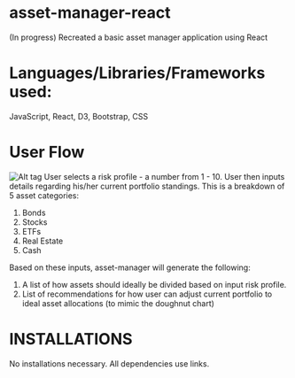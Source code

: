 # asset-manager-react
(In progress) Recreated a basic asset manager application using React

# Languages/Libraries/Frameworks used: 

JavaScript, React, D3, Bootstrap, CSS

# User Flow

![Alt tag](http://g.recordit.co/ozPdAYmlln.gif)
User selects a risk profile - a number from 1 - 10. 
User then inputs details regarding his/her current portfolio standings. This is a breakdown of 5 asset categories: 
 
  1. Bonds
  2. Stocks
  3. ETFs
  4. Real Estate
  5. Cash

Based on these inputs, asset-manager will generate the following: 

  1. A list of how assets should ideally be divided based on input risk profile. 
  2. List of recommendations for how user can adjust current portfolio to ideal asset allocations (to mimic the doughnut chart)

# INSTALLATIONS

No installations necessary. All dependencies use links.
